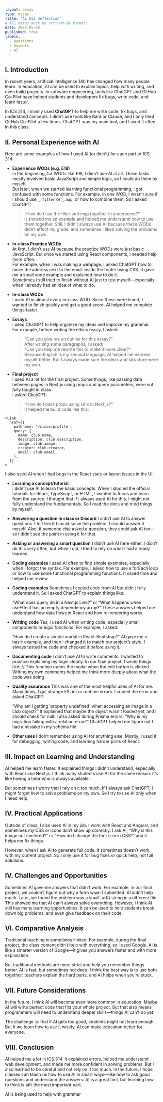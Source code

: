 ```yaml
---
layout: essay
type: essay
title: "Ai Use Reflection"
# All dates must be YYYY-MM-DD format!
date: 2025-05-08
published: true
labels:
  - Questions
  - Answers
  - AI
---
```

## I. Introduction

In recent years, artificial intelligence (AI) has changed how many people learn. In education, AI can be used to explain topics, help with writing, and even build projects. In software engineering, tools like ChatGPT and GitHub Co-Pilot have helped students and developers fix bugs, write code, and learn faster.

In ICS 314, I mainly used **ChatGPT** to help me write code, fix bugs, and understand concepts. I didn’t use tools like Bard or Claude, and I only tried GitHub Co-Pilot a few times. ChatGPT was my main tool, and I used it often in this class.

## II. Personal Experience with AI

Here are some examples of how I used AI (or didn’t) for each part of ICS 314:

- **Experience WODs (e.g. E18)**  
  In the beginning, for WODs like E18, I didn’t use AI at all. These tasks mostly involved basic JavaScript and simple logic, so I could do them by myself.  
  But later, when we started learning functional programming, I got confused with some functions. For example, in one WOD, I wasn’t sure if I should use `_.filter` or `_.map`, or how to combine them. So I asked ChatGPT:  
  > “How do I use the filter and map together in underscore?”  
  It showed me an example and helped me understand how to use them together. Still, I didn’t always use AI because these WODs didn’t affect my grade, and sometimes I liked solving the problems on my own.

- **In-class Practice WODs**  
  At first, I didn’t use AI because the practice WODs were just basic JavaScript. But once we started using React components, I needed help more often.  
  For example, when I was making a webpage, I asked ChatGPT how to move the address next to the email inside the footer using CSS. It gave me a small code example and explained how to do it.  
  Sometimes I still tried to finish without AI just to test myself—especially when I already had an idea of what to do.

- **In-class WODs**  
  I used AI in almost every in-class WOD. Since these were timed, I wanted to finish quickly and get a good score. AI helped me complete things faster.

- **Essays**  
  I used ChatGPT to help organize my ideas and improve my grammar.  
  For example, before writing the ethics essay, I asked:  
  > “Can you give me an outline for this essay?”  
  After writing some paragraphs, I asked:  
  > “Can you help me rewrite this to make it more clear?”  
  Because English is my second language, AI helped me express myself better. But I always made sure the ideas and structure were my own.

- **Final project**  
   I used AI a lot for the final project. Some things, like passing data between pages in Next.js using props and query parameters, were not fully taught in class.  
  I asked ChatGPT:  
  > “How do I pass props using Link in Next.js?”  
  It helped me build code like this:

```tsx
<Link
  href={{
    pathname: '/clubs/profile',
    query: {
      name: club.name,
      description: club.description,
      image: club.image,
      creator: club.creator,
      email: club.email,
    },
  }}
>
```
  I also used AI when I had bugs in the React state or layout issues in the UI.
- **Learning a concept/tutorial**  
  I didn’t use AI to learn the basic concepts. When I studied the official tutorials for React, TypeScript, or HTML, I wanted to focus and learn from the source.
  I thought that if I always used AI for this, I might not fully understand the fundamentals. So I read the docs and tried things by myself.
  
- **Answering a question in class or Discord**
  I didn’t use AI to answer questions. I felt like if I could solve the problem, I should answer it myself. Also, if someone else asked a question, they could ask AI too—so I didn’t see the        point in using it for that.
  
- **Asking or answering a smart question**
  I didn’t use AI here either. I didn’t do this very often, but when I did, I tried to rely on what I had already learned.

- **Coding examples**
  I used AI often to find simple examples, especially when I forgot the syntax.
  For example, I asked how to use a forEach loop or how to use some functional programming functions. It saved time and helped me review.
  
- **Coding examples**
  Sometimes I copied code from AI but didn’t fully understand it. So I asked ChatGPT to explain things like:

    “What does query do in a Next.js Link?”
    or
    “What happens when useEffect has an empty dependency array?”
    These answers helped me understand how data flows in React and how re-rendering works.
  
- **Writing code**
  Yes, I used AI when writing code, especially small components or logic functions.
  For example, I asked:

    “How do I create a simple modal in React-Bootstrap?”
    AI gave me a basic example, and then I changed it to match our project’s style. I always tested the code and checked it before using it.

- **Documenting code**
  I didn’t use AI to write comments. I wanted to practice explaining my logic clearly.
  In our final project, I wrote things like:
  // This function opens the modal when the edit button is clicked
  Writing my own comments helped me think more deeply about what the code was doing.

- **Quality assurance**
  This was one of the most helpful uses of AI for me. Many times, I got strange ESLint or runtime errors. I copied the error and asked ChatGPT:

    “Why am I getting 'property undefined' when accessing an image in a club object?”
    It explained that maybe the object wasn’t loaded yet, and I should check for null.
    I also asked during Prisma errors:
    “Why is my migration failing with a relation error?”
    ChatGPT helped me figure out I had a mistake in my schema file.

- **Other uses**
  I don’t remember using AI for anything else. Mostly, I used it for debugging, writing code, and learning harder parts of React.
## III. Impact on Learning and Understanding

AI helped me learn faster. It explained things I didn’t understand, especially with React and Next.js. I think many students use AI for the same reason: it’s like having a tutor who is always available.

But sometimes I worry that I rely on it too much. If I always ask ChatGPT, I might forget how to solve problems on my own. So I try to use AI only when I need help.


## IV. Practical Applications

Outside of class, I also used AI in my job. I work with React and Angular, and sometimes my CSS or icons don’t show up correctly. I ask AI, “Why is this image not centered?” or “How do I change the font size in CSS?” and it helps me fix things.

However, when I ask AI to generate full code, it sometimes doesn’t work with my current project. So I only use it for bug fixes or quick help, not full solutions.

## IV. Challenges and Opportunities
Sometimes AI gave me answers that didn’t work. For example, in our final project, we couldn’t figure out why a form wasn’t submitted. AI didn’t help much. Later, we found the problem was a small .url() string in a different file. This showed me that AI can’t always solve everything. However, I think AI still has many learning opportunities. It can be used to help students break down big problems, and even give feedback on their code.

## VI. Comparative Analysis
Traditional teaching is sometimes limited. For example, during the final project, the class content didn’t help with everything, so I used Google. AI is like a smarter version of Google—it gives you answers faster and with more explanation.

But traditional methods are more strict and help you remember things better. AI is fast, but sometimes not deep. I think the best way is to use both together: teachers explain the hard parts, and AI helps when you’re stuck.

## VII. Future Considerations

In the future, I think AI will become even more common in education. Maybe AI will write perfect code that fits your whole project. But that also means programmers will need to understand deeper skills—things AI can’t do yet.

The challenge is: that if AI gets too good, students might not learn enough. But if we learn how to use it wisely, AI can make education better for everyone.


## VIII. Conclusion

AI helped me a lot in ICS 314. It explained errors, helped me understand web development, and made me more confident in solving problems. But I also learned to be careful and not rely on it too much. In the future, I hope classes can teach us how to use AI in smart ways—like how to ask good questions and understand the answers. AI is a great tool, but learning how to think is still the most important part.



AI is being used to help with grammar

